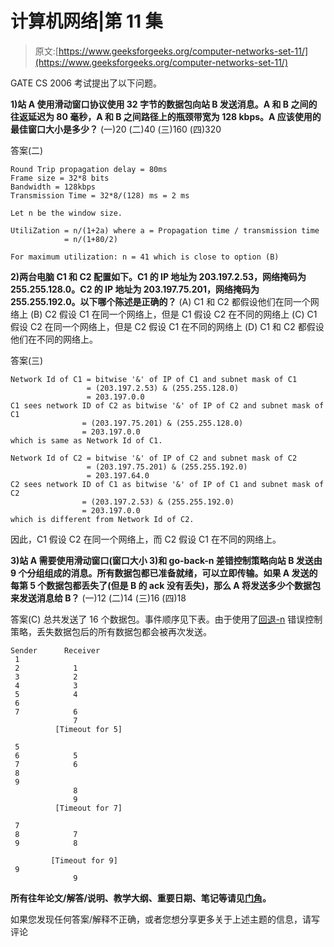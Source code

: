 # 计算机网络|第 11 集

> 原文:[https://www.geeksforgeeks.org/computer-networks-set-11/](https://www.geeksforgeeks.org/computer-networks-set-11/)

GATE CS 2006 考试提出了以下问题。

**1)站 A 使用滑动窗口协议使用 32 字节的数据包向站 B 发送消息。A 和 B 之间的往返延迟为 80 毫秒，A 和 B 之间路径上的瓶颈带宽为 128 kbps。A 应该使用的最佳窗口大小是多少？**
(一)20
(二)40
(三)160
(四)320

答案(二)

```
Round Trip propagation delay = 80ms 
Frame size = 32*8 bits
Bandwidth = 128kbps
Transmission Time = 32*8/(128) ms = 2 ms

Let n be the window size.

UtiliZation = n/(1+2a) where a = Propagation time / transmission time
            = n/(1+80/2)

For maximum utilization: n = 41 which is close to option (B)

```

**2)两台电脑 C1 和 C2 配置如下。C1 的 IP 地址为 203.197.2.53，网络掩码为 255.255.128.0。C2 的 IP 地址为 203.197.75.201，网络掩码为 255.255.192.0。以下哪个陈述是正确的？**
(A) C1 和 C2 都假设他们在同一个网络上
(B) C2 假设 C1 在同一个网络上，但是 C1 假设 C2 在不同的网络上
(C) C1 假设 C2 在同一个网络上，但是 C2 假设 C1 在不同的网络上
(D) C1 和 C2 都假设他们在不同的网络上。

答案(三)

```
Network Id of C1 = bitwise '&' of IP of C1 and subnet mask of C1 
                 = (203.197.2.53) & (255.255.128.0) 
                 = 203.197.0.0
C1 sees network ID of C2 as bitwise '&' of IP of C2 and subnet mask of C1 
                = (203.197.75.201) & (255.255.128.0) 
                = 203.197.0.0
which is same as Network Id of C1.

Network Id of C2 = bitwise '&' of IP of C2 and subnet mask of C2
                 = (203.197.75.201) & (255.255.192.0) 
                 = 203.197.64.0
C2 sees network ID of C1 as bitwise '&' of IP of C1 and subnet mask of C2
                = (203.197.2.53) & (255.255.192.0) 
                = 203.197.0.0
which is different from Network Id of C2.

```

因此，C1 假设 C2 在同一个网络上，而 C2 假设 C1 在不同的网络上。

**3)站 A 需要使用滑动窗口(窗口大小 3)和 go-back-n 差错控制策略向站 B 发送由 9 个分组组成的消息。所有数据包都已准备就绪，可以立即传输。如果 A 发送的每第 5 个数据包都丢失了(但是 B 的 ack 没有丢失)，那么 A 将发送多少个数据包来发送消息给 B？**
(一)12
(二)14
(三)16
(四)18

答案(C)
总共发送了 16 个数据包。事件顺序见下表。由于使用了[回退-n](http://en.wikipedia.org/wiki/Go-Back-N_ARQ) 错误控制策略，丢失数据包后的所有数据包都会被再次发送。

```
Sender      Receiver
 1            
 2            1
 3            2
 4            3
 5            4
 6           
 7            6
              7             
          [Timeout for 5] 

 5
 6            5
 7            6
 8
 9           
              8
              9
          [Timeout for 7]

 7           
 8            7
 9            8

         [Timeout for 9]
 9           
              9

```

**所有往年论文/解答/说明、教学大纲、重要日期、笔记等请见[门角](http://geeksquiz.com/gate-corner-2/)。**

如果您发现任何答案/解释不正确，或者您想分享更多关于上述主题的信息，请写评论